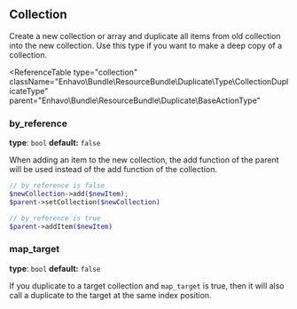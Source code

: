 ## Collection

Create a new collection or array and duplicate all items from old collection into the new collection.
Use this type if you want to make a deep copy of a collection.

<ReferenceTable 
    type="collection"
    className="Enhavo\Bundle\ResourceBundle\Duplicate\Type\CollectionDuplicateType"
    parent="Enhavo\Bundle\ResourceBundle\Duplicate\BaseActionType"
>
<template v-slot:options>
    <ReferenceOption name="map_target" :required="false" />, 
    <ReferenceOption name="by_reference" :required="false" />
</template>
<template v-slot:inherit>
    <ReferenceOption name="groups" type="groups" />
</template>
</ReferenceTable>

### by_reference

**type**: `bool` **default:** `false`

When adding an item to the new collection, the add function of the parent will be used instead of the add function of the collection.

```php
// by_reference is false
$newCollection->add($newItem);
$parent->setCollection($newCollection)

// by_reference is true
$parent->addItem($newItem)
```

### map_target

**type**: `bool` **default:** `false`

If you duplicate to a target collection and `map_target` is true, then it will also call a duplicate to the target at
the same index position.
